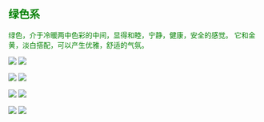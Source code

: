 <h2 style="color: green;">绿色系</h2>

<p style="color: green;">绿色，介于冷暖两中色彩的中间，显得和睦，宁静，健康，安全的感觉。 它和金黄，淡白搭配，可以产生优雅，舒适的气氛。</p>

![](./img/绿_001.jpg)
![](./img/绿_002.jpg)

![](./img/绿_003.jpg)
![](./img/绿_004.jpg)

![](./img/绿_005.jpg)
![](./img/绿_006.jpg)

![](./img/绿_007.jpg)
![](./img/绿_008.jpg)